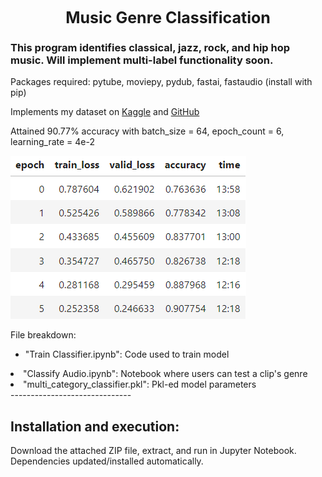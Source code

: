 <h1 style="margin: auto; width: 100%; text-align: center; font-size: 25px;">Music Genre Classification</h1>

<h3>This program identifies classical, jazz, rock, and hip hop music. Will implement multi-label functionality soon.</h3>
 
Packages required: pytube, moviepy, pydub, fastai, fastaudio (install with pip)

Implements my dataset on <a href="https://www.kaggle.com/datasets/benfitzgerald3132/jazz-vs-classical-music-classification/">Kaggle</a> and <a href="https://github.com/bfitzgerald3132/jazz-classical-dataset">GitHub</a>

Attained 90.77% accuracy with batch_size = 64, epoch_count = 6, learning_rate = 4e-2

<img src="https://github.com/bfitzgerald3132/MusicGenreClassification/blob/main/updated_screenshot.png" />

File breakdown: 
* "Train Classifier.ipynb": Code used to train model
<li>"Classify Audio.ipynb": Notebook where users can test a clip's genre</li>
<li>"multi_category_classifier.pkl": Pkl-ed model parameters</li> </ul>
------------------------------

<h2>Installation and execution:</h2>

Download the attached ZIP file, extract, and run in Jupyter Notebook. Dependencies updated/installed automatically.
